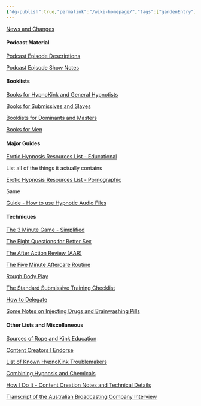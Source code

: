 ```yaml
---
{"dg-publish":true,"permalink":"/wiki-homepage/","tags":["gardenEntry"]}
---
```



[News and Changes](News%20and%20Changes.md)

#### Podcast Material

[Podcast Episode Descriptions](Podcast%20Episode%20Descriptions.md)

[Podcast Episode Show Notes](Podcast%20Episode%20Show%20Notes.md)

#### Booklists

[Books for HypnoKink and General Hypnotists](Books%20for%20HypnoKink%20and%20General%20Hypnotists.md)

[Books for Submissives and Slaves](Books%20for%20Submissives%20and%20Slaves.md)

[Booklists for Dominants and Masters](Booklists%20for%20Dominants%20and%20Masters.md)

[Books for Men](Books%20for%20Men.md)

#### Major Guides

[Erotic Hypnosis Resources List - Educational](Erotic%20Hypnosis%20Resources%20List%20-%20Educational.md)

List all of the things it actually contains

[Erotic Hypnosis Resources List - Pornographic](Erotic%20Hypnosis%20Resources%20List%20-%20Pornographic.md)

Same

[Guide - How to use Hypnotic Audio Files](Guide%20-%20How%20to%20use%20Hypnotic%20Audio%20Files.md)




#### Techniques

[The 3 Minute Game - Simplified](The%203%20Minute%20Game%20-%20Simplified.md)

[The Eight Questions for Better Sex](The%20Eight%20Questions%20for%20Better%20Sex.md)

[The After Action Review (AAR)](The%20After%20Action%20Review%20(AAR).md)

[The Five Minute Aftercare Routine](The%20Five%20Minute%20Aftercare%20Routine.md)

[Rough Body Play](Rough%20Body%20Play.md)

[The Standard Submissive Training Checklist](The%20Standard%20Submissive%20Training%20Checklist.md)

[How to Delegate](How%20to%20Delegate.md)



[Some Notes on Injecting Drugs and Brainwashing Pills](Some%20Notes%20on%20Injecting%20Drugs%20and%20Brainwashing%20Pills.md)

#### Other Lists and Miscellaneous

[Sources of Rope and Kink Education](Sources%20of%20Rope%20and%20Kink%20Education.md)

[Content Creators I Endorse](Content%20Creators%20I%20Endorse.md)

[List of Known HypnoKink Troublemakers](List%20of%20Known%20HypnoKink%20Troublemakers.md)

[Combining Hypnosis and Chemicals](Combining%20Hypnosis%20and%20Chemicals.md)

[How I Do It - Content Creation Notes and Technical Details](How%20I%20Do%20It%20-%20Content%20Creation%20Notes%20and%20Technical%20Details.md)

[Transcript of the Australian Broadcasting Company Interview](Transcript%20of%20the%20Australian%20Broadcasting%20Company%20Interview.md)
